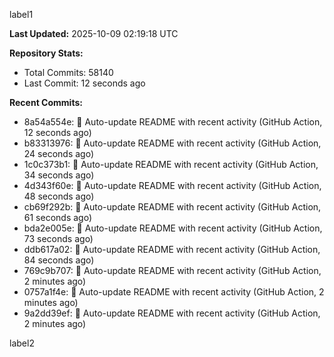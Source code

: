 
label1 
<!-- ACTIVITY_START -->
**Last Updated:** 2025-10-09 02:19:18 UTC

**Repository Stats:**
- Total Commits: 58140
- Last Commit: 12 seconds ago

**Recent Commits:**
- 8a54a554e: 🤖 Auto-update README with recent activity (GitHub Action, 12 seconds ago)
- b83313976: 🤖 Auto-update README with recent activity (GitHub Action, 24 seconds ago)
- 1c0c373b1: 🤖 Auto-update README with recent activity (GitHub Action, 34 seconds ago)
- 4d343f60e: 🤖 Auto-update README with recent activity (GitHub Action, 48 seconds ago)
- cb69f292b: 🤖 Auto-update README with recent activity (GitHub Action, 61 seconds ago)
- bda2e005e: 🤖 Auto-update README with recent activity (GitHub Action, 73 seconds ago)
- ddb617a02: 🤖 Auto-update README with recent activity (GitHub Action, 84 seconds ago)
- 769c9b707: 🤖 Auto-update README with recent activity (GitHub Action, 2 minutes ago)
- 0757a1f4e: 🤖 Auto-update README with recent activity (GitHub Action, 2 minutes ago)
- 9a2dd39ef: 🤖 Auto-update README with recent activity (GitHub Action, 2 minutes ago)
<!-- ACTIVITY_END -->

label2
